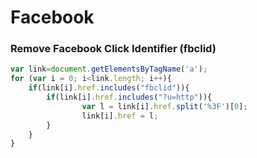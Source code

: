 # Facebook
### Remove Facebook Click Identifier (fbclid)
```javascript
var link=document.getElementsByTagName('a');
for (var i = 0; i<link.length; i++){ 
	if(link[i].href.includes("fbclid")){
		if(link[i].href.includes("?u=http")){
				var l = link[i].href.split('%3F')[0];
				link[i].href = l;
		}
	}
}
```
